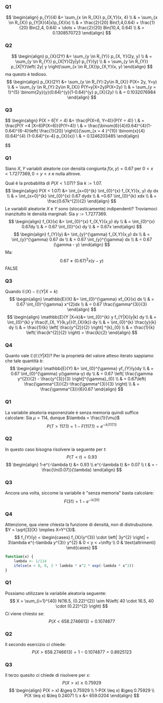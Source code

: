 ### Q1
$$
\begin{align}
p_{Y}(4) &= \sum_{x \in R_{X}} p_{X,Y}(x, 4) \\
 & = \sum_{x \in R_{X}} p_{Y|X}(4|x)p_{X}(x) \\
 & = \frac{2}{20} Bin(1,4,0.64) + \frac{1}{20} Bin(2,4, 0.64) + \dots + \frac{2}{20} Bin(10,4, 0.64) \\
 & = 0.1308570723
\end{align}
$$
### Q2
$$
\begin{align}
p_{X}(2Y) &= \sum_{y \in R_{Y}} p_{X, Y}(2y, y) \\
 & = \sum_{y \in R_{Y}} p_{X|Y}(2y|y) p_{Y}(y) \\
 & = \sum_{y \in R_{Y}} p_{X|Y}\left( 2y| y \right)\sum_{x \in R_{X}}p_{X,Y}(x, y)
\end{align}
$$
ma questo è tedioso.
$$
\begin{align}
p_{X}(2Y) &= \sum_{y \in R_{Y}:2y\in R_{X}} P(X= 2y, Y=y) \\
 & = \sum_{y \in R_{Y}:2y\in R_{X}} P(Y=y|X=2y)P(X=2y) \\
 & = \sum_{y = 1}^{5} \binom{2y}{y}(0.64)^{y}(1-0.64)^{y} p_{X}(2y) \\
 & = 0.1032076984
\end{align}
$$
### Q3
$$
\begin{align}
P(X = 6|Y = 4)  &= \frac{P(X=6, Y=4)}{P(Y = 4)} \\
 & = \frac{P(Y =4 |X=6)P(X=6)}{P(Y=4)} \\
 & = \frac{\binom{6}{4}(0.64)^{4}(1-0.64)^{6-4}\left( \frac{1}{20} \right)}{\sum_{x = 4 }^{10} \binom{x}{4} (0.64)^{4} (1-0.64)^{x-4} p_{X}(x)} \\
 & = 0.1246203485
\end{align}

$$
### Q1
Siano $X, Y$ variabili aleatorie con densità congiunta $f(x, y) = 0.67$ per $0 < x < 1.7277369, 0 < y < x$ e nulla altrove.

Qual è la probabilità di $P(X < 1.07)$?
Sia $k := 1.07$.
$$
\begin{align}
P(X < 1.07) &= \int_{x=0}^{k} \int_{0}^{x} f_{X,Y}(x, y) dy dx \\
 & = \int_{x=0}^{k} \int_{0}^{x} 0.67 dydx \\
 & =0.67 \int_{0}^{k} xdx \\
 & = \frac{0.67k^{2}}{2}
\end{align}
$$
Le variabili aleatorie $X$ e $Y$ sono (stocasticamente) indipendenti?
Troviamoci inanzitutto le densità marginali:
Sia $\gamma := 1.7277369$.
$$
\begin{align}
f_{X}(x) &= \int_{0}^{x} f_{X,Y}(x,y) dy \\
 & = \int_{0}^{x} 0.67dy \\
 & = 0.67 \int_{0}^{x} dy \\
 & = 0.67x
\end{align}
$$
$$
\begin{align}
f_{Y}(y) &= \int_{y}^{\gamma} f_{X,Y}(x,y) dx \\
 & = \int_{y}^{\gamma} 0.67 dx \\
 & = 0.67 \int_{y}^{\gamma} dx \\
 & = 0.67 (\gamma - y)
\end{align}
$$
Ma:
$$
0.67 \neq (0.67)^{2} x(\gamma-y)
$$
FALSE
### Q3
Quando $\mathbb{E}(X)- \mathbb{E}(Y | X = k)$
$$
\begin{align}
\mathbb{E}(X) &= \int_{0}^{\gamma} xf_{X}(x) dx \\
 & = 0.67 \int_{0}^{\gamma} x^{2}dx \\
 & = 0.67 \frac{\gamma^{3}}{3}
\end{align}
$$
$$
\begin{align}
\mathbb{E}(Y |X=k)&= \int_{0}^{k} y f_{Y|X}(y|k) dy \\
 & = \int_{0}^{k} y \frac{f_{X, Y}(k,y)}{f_{X}(k)} dy \\
 & = \int_{0}^{k} \frac{y}{k} dy \\
 & = \frac{1}{k} \left[ \frac{y^{2}}{2} \right] ^{k}_{0} \\
 & = \frac{1}{k} \left( \frac{k^{2}}{2} \right)  = \frac{k}{2}
\end{align}
$$
###  Q4
Quanto vale $\mathbb{E}(\mathbb{E}(Y|X))$?
Per la proprietà del valore atteso iterato sappiamo che tale quantità è:
$$
\begin{align}
\mathbb{E}(Y) &= \int_{0}^{\gamma} yf_{Y}(y)dy \\
 & = 0.67 \int_{0}^{\gamma} y(\gamma-y) dy \\
 & = 0.67 \left[ \frac{\gamma y^{2}}{2} - \frac{y^{3}}{3} \right]^{\gamma}_{0} \\
 & = 0.67\left( \frac{\gamma^{3}}{2}-\frac{\gamma^{3}}{3} \right) \\
 & = \frac{\gamma^{3}}{6}0.67
\end{align}
$$
### Q1
La variabile aleatoria esponenziale è senza memoria quindi suffice calcolare:
Sia $\mu = 114$, dunque $\lambda = \frac{1}{\mu}$
$$
P(T>117.1) = 1 - F(117.1) = e^{-\lambda (117.1)}
$$
### Q2
In questo caso bisogna risolvere la seguente per $t$:
$$
P(T <t) = 0.93
$$
$$
\begin{align}
1-e^{-\lambda t} &= 0.93 \\
e^{-\lambda t} &= 0.07 \\
t & = -\frac{\ln(0.07)}{\lambda}
\end{align}
$$
### Q3
Ancora una volta, siccome la variabile è "senza memoria" basta calcolare:
$$
F(31) = 1-e^{-\lambda(31)}
$$
### Q4
Attenzione, qua viene chiesta la funzione di densità, non di distrubuzione. $Y = \sqrt[3]{X} \implies X=Y^{3}$.
$$
f_{Y}(y) =  
\begin{cases}
f_{X}(y^{3}) \cdot \left| 3y^{2} \right| = 3\lambda e^{-\lambda y^{3}} y^{2} & 0 < y < +\infty \\
0 & \text{altrimenti}
\end{cases}
$$
```R
function(x) {
	lambda <- 1/114
	ifelse(x < 0, 0, 3 * lambda * x^2 * exp(-lambda * x^3))
}
```
### Q1
Possiamo utilizzare la variabile aleatoria seguente:
$$
X = \sum_{i=1}^{40} N(16.5, (0.22)^{2}) \sim N\left( 40 \cdot 16.5, 40 \cdot (0.22)^{2} \right)
$$
Ci viene chiesto se:
$$
P(X < 658.2746613) = 0.1074877
$$
### Q2
Il secondo esercizio ci chiede:
$$
P(X > 658.2746613) = 1-0.1074877 = 0.8925123
$$
### Q3
Il terzo quesito ci chiede di risolvere per $x$:
$$
P(X > x) \geq 0.75929
$$
$$
\begin{align}
P(X > x) &\geq 0.75929 \\
1-P(X \leq x) &\geq 0.75929 \\
P(X \leq x) &\leq 0.24071 \\
x &= 659.0204
\end{align}
$$